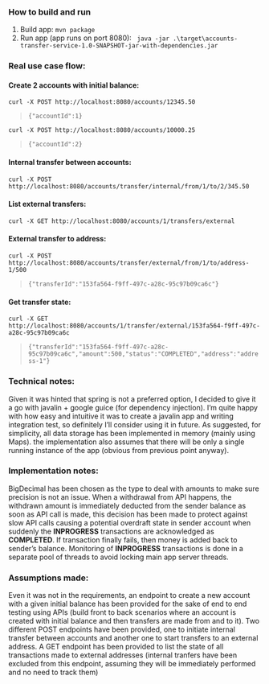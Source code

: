 ### How to build and run

1. Build app:
    `mvn package`
2. Run app (app runs on port 8080):
   ` java -jar .\target\accounts-transfer-service-1.0-SNAPSHOT-jar-with-dependencies.jar`

### Real use case flow:

#### Create 2 accounts with initial balance:

`curl -X POST http://localhost:8080/accounts/12345.50`

>`{"accountId":1}`

`curl -X POST http://localhost:8080/accounts/10000.25`

> `{"accountId":2}`

#### Internal transfer between accounts:
`curl -X POST http://localhost:8080/accounts/transfer/internal/from/1/to/2/345.50`

#### List external transfers:
`curl -X GET http://localhost:8080/accounts/1/transfers/external`

#### External transfer to address:
`curl -X POST http://localhost:8080/accounts/transfer/external/from/1/to/address-1/500`

> `{"transferId":"153fa564-f9ff-497c-a28c-95c97b09ca6c"}`

#### Get transfer state:
`curl -X GET http://localhost:8080/accounts/1/transfer/external/153fa564-f9ff-497c-a28c-95c97b09ca6c`

>`{"transferId":"153fa564-f9ff-497c-a28c-95c97b09ca6c","amount":500,"status":"COMPLETED","address":"address-1"}`



### Technical notes:

Given it was hinted that spring is not a preferred option, I decided to give it a go with javalin + google guice (for dependency injection). I’m quite happy with how easy and intuitive it was to create a javalin app and writing integration test, so definitely I’ll consider using it in future.
As suggested, for simplicity, all data storage has been implemented in memory (mainly using Maps).
the implementation also assumes that there will be only a single running instance of the app (obvious from previous point anyway).


### Implementation notes:

BigDecimal has been chosen as the type to deal with amounts to make sure precision is not an issue.
When a withdrawal from API happens, the withdrawn amount is immediately deducted from the sender balance as soon as API call is made, this decision has been made to protect against slow API calls causing a potential overdraft state in sender account when suddenly the **INPROGRESS** transactions are acknowledged as **COMPLETED**. 
If transaction finally fails, then money is added back to sender’s balance.
Monitoring of **INPROGRESS** transactions is done in a separate pool of threads to avoid locking main app server threads.

### Assumptions made:

Even it was not in the requirements, an endpoint to create a new account with a given initial balance has been provided for the sake of end to end testing using APIs (build front to back scenarios where an account is created with initial balance and then transfers are made from and to it).
Two different POST endpoints have been provided, one to initiate internal transfer between accounts and another one to start transfers to an external address.
A GET endpoint has been provided to list the state of all transactions made to external addresses (internal tranfers have been excluded from this endpoint, assuming they will be immediately performed and no need to track them)